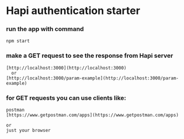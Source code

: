 # Hapi authentication starter

### run the app with command
```
npm start 
```

### make a GET request to see the response from Hapi server
```
[http://localhost:3000](http://localhost:3000)
  or
[http://localhost:3000/param-example](http://localhost:3000/param-example)
```

### for GET requests you can use clients like:
```
postman
[https://www.getpostman.com/apps](https://www.getpostman.com/apps)
```

```
or
just your browser 
```